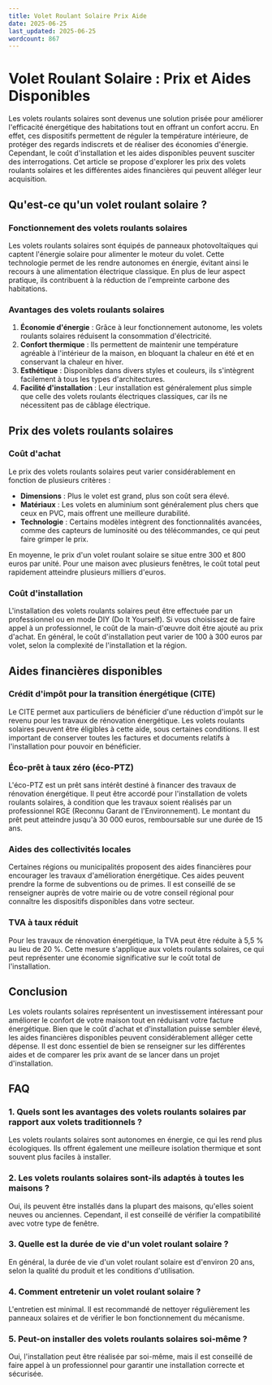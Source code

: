 ```yaml
---
title: Volet Roulant Solaire Prix Aide
date: 2025-06-25
last_updated: 2025-06-25
wordcount: 867
---
```


# Volet Roulant Solaire : Prix et Aides Disponibles

Les volets roulants solaires sont devenus une solution prisée pour améliorer l'efficacité énergétique des habitations tout en offrant un confort accru. En effet, ces dispositifs permettent de réguler la température intérieure, de protéger des regards indiscrets et de réaliser des économies d'énergie. Cependant, le coût d'installation et les aides disponibles peuvent susciter des interrogations. Cet article se propose d'explorer les prix des volets roulants solaires et les différentes aides financières qui peuvent alléger leur acquisition.

## Qu'est-ce qu'un volet roulant solaire ?

### Fonctionnement des volets roulants solaires

Les volets roulants solaires sont équipés de panneaux photovoltaïques qui captent l'énergie solaire pour alimenter le moteur du volet. Cette technologie permet de les rendre autonomes en énergie, évitant ainsi le recours à une alimentation électrique classique. En plus de leur aspect pratique, ils contribuent à la réduction de l'empreinte carbone des habitations.

### Avantages des volets roulants solaires

1. **Économie d'énergie** : Grâce à leur fonctionnement autonome, les volets roulants solaires réduisent la consommation d'électricité.
2. **Confort thermique** : Ils permettent de maintenir une température agréable à l'intérieur de la maison, en bloquant la chaleur en été et en conservant la chaleur en hiver.
3. **Esthétique** : Disponibles dans divers styles et couleurs, ils s'intègrent facilement à tous les types d'architectures.
4. **Facilité d'installation** : Leur installation est généralement plus simple que celle des volets roulants électriques classiques, car ils ne nécessitent pas de câblage électrique.

## Prix des volets roulants solaires

### Coût d'achat

Le prix des volets roulants solaires peut varier considérablement en fonction de plusieurs critères :

- **Dimensions** : Plus le volet est grand, plus son coût sera élevé.
- **Matériaux** : Les volets en aluminium sont généralement plus chers que ceux en PVC, mais offrent une meilleure durabilité.
- **Technologie** : Certains modèles intègrent des fonctionnalités avancées, comme des capteurs de luminosité ou des télécommandes, ce qui peut faire grimper le prix.

En moyenne, le prix d'un volet roulant solaire se situe entre 300 et 800 euros par unité. Pour une maison avec plusieurs fenêtres, le coût total peut rapidement atteindre plusieurs milliers d'euros.

### Coût d'installation

L'installation des volets roulants solaires peut être effectuée par un professionnel ou en mode DIY (Do It Yourself). Si vous choisissez de faire appel à un professionnel, le coût de la main-d'œuvre doit être ajouté au prix d'achat. En général, le coût d'installation peut varier de 100 à 300 euros par volet, selon la complexité de l'installation et la région.

## Aides financières disponibles

### Crédit d'impôt pour la transition énergétique (CITE)

Le CITE permet aux particuliers de bénéficier d'une réduction d'impôt sur le revenu pour les travaux de rénovation énergétique. Les volets roulants solaires peuvent être éligibles à cette aide, sous certaines conditions. Il est important de conserver toutes les factures et documents relatifs à l'installation pour pouvoir en bénéficier.

### Éco-prêt à taux zéro (éco-PTZ)

L'éco-PTZ est un prêt sans intérêt destiné à financer des travaux de rénovation énergétique. Il peut être accordé pour l'installation de volets roulants solaires, à condition que les travaux soient réalisés par un professionnel RGE (Reconnu Garant de l'Environnement). Le montant du prêt peut atteindre jusqu'à 30 000 euros, remboursable sur une durée de 15 ans.

### Aides des collectivités locales

Certaines régions ou municipalités proposent des aides financières pour encourager les travaux d'amélioration énergétique. Ces aides peuvent prendre la forme de subventions ou de primes. Il est conseillé de se renseigner auprès de votre mairie ou de votre conseil régional pour connaître les dispositifs disponibles dans votre secteur.

### TVA à taux réduit

Pour les travaux de rénovation énergétique, la TVA peut être réduite à 5,5 % au lieu de 20 %. Cette mesure s'applique aux volets roulants solaires, ce qui peut représenter une économie significative sur le coût total de l'installation.

## Conclusion

Les volets roulants solaires représentent un investissement intéressant pour améliorer le confort de votre maison tout en réduisant votre facture énergétique. Bien que le coût d'achat et d'installation puisse sembler élevé, les aides financières disponibles peuvent considérablement alléger cette dépense. Il est donc essentiel de bien se renseigner sur les différentes aides et de comparer les prix avant de se lancer dans un projet d'installation.

## FAQ

### 1. Quels sont les avantages des volets roulants solaires par rapport aux volets traditionnels ?

Les volets roulants solaires sont autonomes en énergie, ce qui les rend plus écologiques. Ils offrent également une meilleure isolation thermique et sont souvent plus faciles à installer.

### 2. Les volets roulants solaires sont-ils adaptés à toutes les maisons ?

Oui, ils peuvent être installés dans la plupart des maisons, qu'elles soient neuves ou anciennes. Cependant, il est conseillé de vérifier la compatibilité avec votre type de fenêtre.

### 3. Quelle est la durée de vie d'un volet roulant solaire ?

En général, la durée de vie d'un volet roulant solaire est d'environ 20 ans, selon la qualité du produit et les conditions d'utilisation.

### 4. Comment entretenir un volet roulant solaire ?

L'entretien est minimal. Il est recommandé de nettoyer régulièrement les panneaux solaires et de vérifier le bon fonctionnement du mécanisme.

### 5. Peut-on installer des volets roulants solaires soi-même ?

Oui, l'installation peut être réalisée par soi-même, mais il est conseillé de faire appel à un professionnel pour garantir une installation correcte et sécurisée.